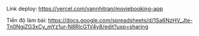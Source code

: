 Link deploy:
https://vercel.com/vannhitran/moviebooking-app

Tiến độ làm bài:
https://docs.google.com/spreadsheets/d/1Sa6NzHV_Jte-Tn0NgiZG3xCy_mYz1ur-N8RlcG1V4y8/edit?usp=sharing
